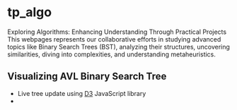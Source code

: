 # tp_algo
Exploring Algorithms: Enhancing Understanding Through Practical Projects This webpages represents our collaborative efforts in studying advanced topics like Binary Search Trees (BST), analyzing their structures, uncovering similarities, diving into complexities, and understanding metaheuristics. 
## Visualizing AVL Binary Search Tree

- Live tree update using [D3](https://d3js.org/) JavaScript library
-
